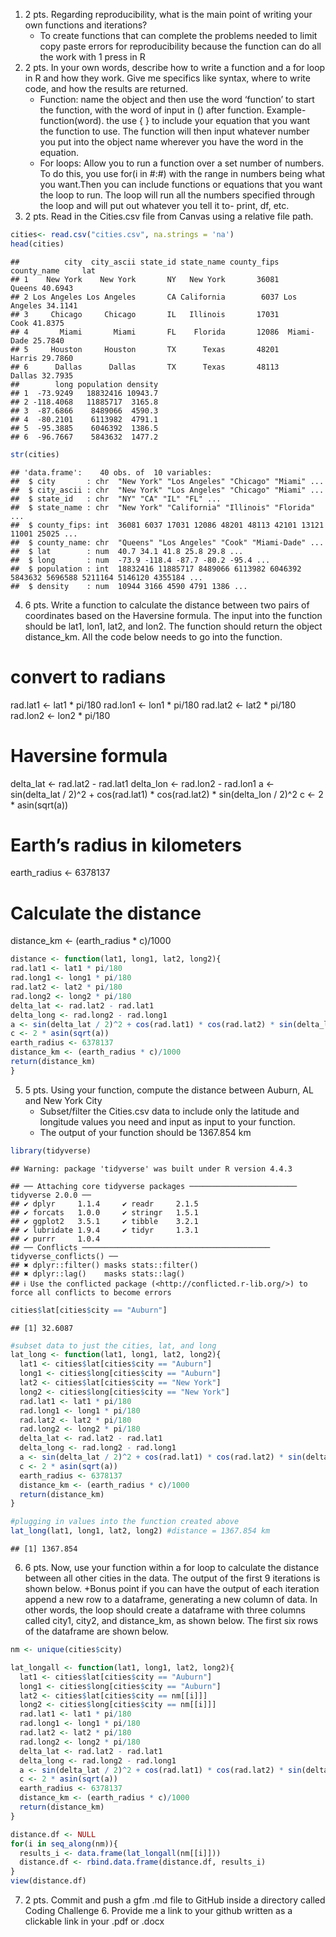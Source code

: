 1.  2 pts. Regarding reproducibility, what is the main point of writing
    your own functions and iterations?
    - To create functions that can complete the problems needed to limit
      copy paste errors for reproducibility because the function can do
      all the work with 1 press in R
2.  2 pts. In your own words, describe how to write a function and a for
    loop in R and how they work. Give me specifics like syntax, where to
    write code, and how the results are returned.
    - Function: name the object and then use the word ‘function’ to
      start the function, with the word of input in () after function.
      Example- function(word). the use { } to include your equation that
      you want the function to use. The function will then input
      whatever number you put into the object name wherever you have the
      word in the equation.
    - For loops: Allow you to run a function over a set number of
      numbers. To do this, you use for(i in \#:#) with the range in
      numbers being what you want.Then you can include functions or
      equations that you want the loop to run. The loop will run all the
      numbers specified through the loop and will put out whatever you
      tell it to- print, df, etc.
3.  2 pts. Read in the Cities.csv file from Canvas using a relative file
    path.

``` r
cities<- read.csv("cities.csv", na.strings = 'na')
head(cities)
```

    ##          city  city_ascii state_id state_name county_fips county_name     lat
    ## 1    New York    New York       NY   New York       36081      Queens 40.6943
    ## 2 Los Angeles Los Angeles       CA California        6037 Los Angeles 34.1141
    ## 3     Chicago     Chicago       IL   Illinois       17031        Cook 41.8375
    ## 4       Miami       Miami       FL    Florida       12086  Miami-Dade 25.7840
    ## 5     Houston     Houston       TX      Texas       48201      Harris 29.7860
    ## 6      Dallas      Dallas       TX      Texas       48113      Dallas 32.7935
    ##        long population density
    ## 1  -73.9249   18832416 10943.7
    ## 2 -118.4068   11885717  3165.8
    ## 3  -87.6866    8489066  4590.3
    ## 4  -80.2101    6113982  4791.1
    ## 5  -95.3885    6046392  1386.5
    ## 6  -96.7667    5843632  1477.2

``` r
str(cities)
```

    ## 'data.frame':    40 obs. of  10 variables:
    ##  $ city       : chr  "New York" "Los Angeles" "Chicago" "Miami" ...
    ##  $ city_ascii : chr  "New York" "Los Angeles" "Chicago" "Miami" ...
    ##  $ state_id   : chr  "NY" "CA" "IL" "FL" ...
    ##  $ state_name : chr  "New York" "California" "Illinois" "Florida" ...
    ##  $ county_fips: int  36081 6037 17031 12086 48201 48113 42101 13121 11001 25025 ...
    ##  $ county_name: chr  "Queens" "Los Angeles" "Cook" "Miami-Dade" ...
    ##  $ lat        : num  40.7 34.1 41.8 25.8 29.8 ...
    ##  $ long       : num  -73.9 -118.4 -87.7 -80.2 -95.4 ...
    ##  $ population : int  18832416 11885717 8489066 6113982 6046392 5843632 5696588 5211164 5146120 4355184 ...
    ##  $ density    : num  10944 3166 4590 4791 1386 ...

4.  6 pts. Write a function to calculate the distance between two pairs
    of coordinates based on the Haversine formula. The input into the
    function should be lat1, lon1, lat2, and lon2. The function should
    return the object distance_km. All the code below needs to go into
    the function.

# convert to radians

rad.lat1 \<- lat1 \* pi/180 rad.lon1 \<- lon1 \* pi/180 rad.lat2 \<-
lat2 \* pi/180 rad.lon2 \<- lon2 \* pi/180

# Haversine formula

delta_lat \<- rad.lat2 - rad.lat1 delta_lon \<- rad.lon2 - rad.lon1 a
\<- sin(delta_lat / 2)^2 + cos(rad.lat1) \* cos(rad.lat2) \*
sin(delta_lon / 2)^2 c \<- 2 \* asin(sqrt(a))

# Earth’s radius in kilometers

earth_radius \<- 6378137

# Calculate the distance

distance_km \<- (earth_radius \* c)/1000

``` r
distance <- function(lat1, long1, lat2, long2){
rad.lat1 <- lat1 * pi/180
rad.long1 <- long1 * pi/180
rad.lat2 <- lat2 * pi/180
rad.long2 <- long2 * pi/180
delta_lat <- rad.lat2 - rad.lat1
delta_long <- rad.long2 - rad.long1
a <- sin(delta_lat / 2)^2 + cos(rad.lat1) * cos(rad.lat2) * sin(delta_long / 2)^2
c <- 2 * asin(sqrt(a)) 
earth_radius <- 6378137
distance_km <- (earth_radius * c)/1000
return(distance_km)
}
```

5.  5 pts. Using your function, compute the distance between Auburn, AL
    and New York City
    - Subset/filter the Cities.csv data to include only the latitude and
      longitude values you need and input as input to your function.
    - The output of your function should be 1367.854 km

``` r
library(tidyverse)
```

    ## Warning: package 'tidyverse' was built under R version 4.4.3

    ## ── Attaching core tidyverse packages ──────────────────────── tidyverse 2.0.0 ──
    ## ✔ dplyr     1.1.4     ✔ readr     2.1.5
    ## ✔ forcats   1.0.0     ✔ stringr   1.5.1
    ## ✔ ggplot2   3.5.1     ✔ tibble    3.2.1
    ## ✔ lubridate 1.9.4     ✔ tidyr     1.3.1
    ## ✔ purrr     1.0.4     
    ## ── Conflicts ────────────────────────────────────────── tidyverse_conflicts() ──
    ## ✖ dplyr::filter() masks stats::filter()
    ## ✖ dplyr::lag()    masks stats::lag()
    ## ℹ Use the conflicted package (<http://conflicted.r-lib.org/>) to force all conflicts to become errors

``` r
cities$lat[cities$city == "Auburn"]
```

    ## [1] 32.6087

``` r
#subset data to just the cities, lat, and long
lat_long <- function(lat1, long1, lat2, long2){
  lat1 <- cities$lat[cities$city == "Auburn"]
  long1 <- cities$long[cities$city == "Auburn"]
  lat2 <- cities$lat[cities$city == "New York"]
  long2 <- cities$long[cities$city == "New York"]
  rad.lat1 <- lat1 * pi/180
  rad.long1 <- long1 * pi/180
  rad.lat2 <- lat2 * pi/180
  rad.long2 <- long2 * pi/180
  delta_lat <- rad.lat2 - rad.lat1
  delta_long <- rad.long2 - rad.long1
  a <- sin(delta_lat / 2)^2 + cos(rad.lat1) * cos(rad.lat2) * sin(delta_long   / 2)^2
  c <- 2 * asin(sqrt(a)) 
  earth_radius <- 6378137
  distance_km <- (earth_radius * c)/1000
  return(distance_km)
}

#plugging in values into the function created above
lat_long(lat1, long1, lat2, long2) #distance = 1367.854 km
```

    ## [1] 1367.854

6.  6 pts. Now, use your function within a for loop to calculate the
    distance between all other cities in the data. The output of the
    first 9 iterations is shown below. +Bonus point if you can have the
    output of each iteration append a new row to a dataframe, generating
    a new column of data. In other words, the loop should create a
    dataframe with three columns called city1, city2, and distance_km,
    as shown below. The first six rows of the dataframe are shown below.

``` r
nm <- unique(cities$city)

lat_longall <- function(lat1, long1, lat2, long2){
  lat1 <- cities$lat[cities$city == "Auburn"]
  long1 <- cities$long[cities$city == "Auburn"]
  lat2 <- cities$lat[cities$city == nm[[i]]]
  long2 <- cities$long[cities$city == nm[[i]]]
  rad.lat1 <- lat1 * pi/180
  rad.long1 <- long1 * pi/180
  rad.lat2 <- lat2 * pi/180
  rad.long2 <- long2 * pi/180
  delta_lat <- rad.lat2 - rad.lat1
  delta_long <- rad.long2 - rad.long1
  a <- sin(delta_lat / 2)^2 + cos(rad.lat1) * cos(rad.lat2) * sin(delta_long   / 2)^2
  c <- 2 * asin(sqrt(a)) 
  earth_radius <- 6378137
  distance_km <- (earth_radius * c)/1000
  return(distance_km)
}

distance.df <- NULL
for(i in seq_along(nm)){
  results_i <- data.frame(lat_longall(nm[[i]]))
  distance.df <- rbind.data.frame(distance.df, results_i)
}
view(distance.df)
```

7.  2 pts. Commit and push a gfm .md file to GitHub inside a directory
    called Coding Challenge 6. Provide me a link to your github written
    as a clickable link in your .pdf or .docx

